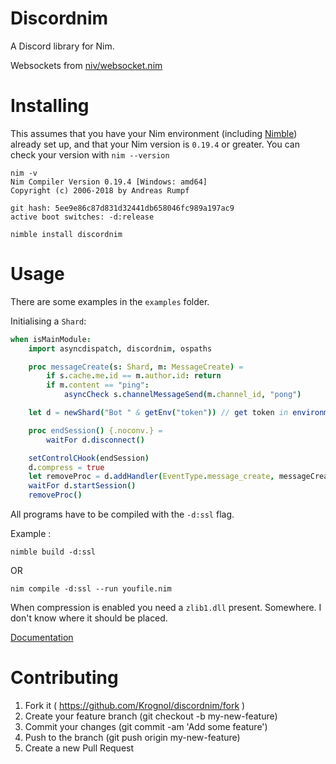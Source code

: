 # Discordnim

A Discord library for Nim. 

Websockets from [niv/websocket.nim](https://github.com/niv/websocket.nim)

# Installing

This assumes that you have your Nim environment (including [Nimble](https://github.com/nim-lang/nimble)) already set up, and that your Nim version is `0.19.4` or greater.
You can check your version with `nim --version`

```
nim -v
Nim Compiler Version 0.19.4 [Windows: amd64]
Copyright (c) 2006-2018 by Andreas Rumpf

git hash: 5ee9e86c87d831d32441db658046fc989a197ac9
active boot switches: -d:release
```

`nimble install discordnim`

# Usage

There are some examples in the `examples` folder.


Initialising a `Shard`:

```nim
when isMainModule:
    import asyncdispatch, discordnim, ospaths

    proc messageCreate(s: Shard, m: MessageCreate) =
        if s.cache.me.id == m.author.id: return
        if m.content == "ping":
            asyncCheck s.channelMessageSend(m.channel_id, "pong")

    let d = newShard("Bot " & getEnv("token")) // get token in environment variables 

    proc endSession() {.noconv.} =
        waitFor d.disconnect()

    setControlCHook(endSession)
    d.compress = true
    let removeProc = d.addHandler(EventType.message_create, messageCreate)
    waitFor d.startSession()
    removeProc()
```

All programs have to be compiled with the `-d:ssl` flag.

Example : 

```
nimble build -d:ssl
```
OR
```
nim compile -d:ssl --run youfile.nim
```

When compression is enabled you need a `zlib1.dll` present. Somewhere. I don't know where it should be placed.

[Documentation](https://krognol.github.io/discordnim/)

# Contributing

1. Fork it ( https://github.com/Krognol/discordnim/fork )
2. Create your feature branch (git checkout -b my-new-feature)
3. Commit your changes (git commit -am 'Add some feature')
4. Push to the branch (git push origin my-new-feature)
5. Create a new Pull Request
